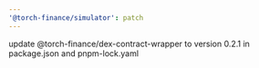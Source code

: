 ```yaml
---
'@torch-finance/simulator': patch
---
```


update @torch-finance/dex-contract-wrapper to version 0.2.1 in package.json and pnpm-lock.yaml
